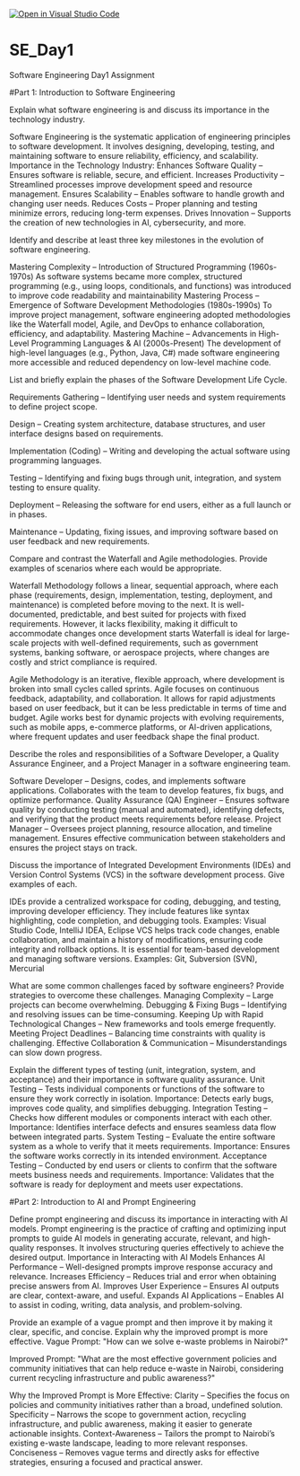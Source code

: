[![Open in Visual Studio Code](https://classroom.github.com/assets/open-in-vscode-2e0aaae1b6195c2367325f4f02e2d04e9abb55f0b24a779b69b11b9e10269abc.svg)](https://classroom.github.com/online_ide?assignment_repo_id=18365307&assignment_repo_type=AssignmentRepo)
# SE_Day1
Software Engineering Day1 Assignment

#Part 1: Introduction to Software Engineering

Explain what software engineering is and discuss its importance in the technology industry.

Software Engineering is the systematic application of engineering principles to software development. It involves designing, developing, testing, and maintaining software to ensure reliability, efficiency, and scalability.
Importance in the Technology Industry:
Enhances Software Quality – Ensures software is reliable, secure, and efficient.
Increases Productivity – Streamlined processes improve development speed and resource management.
Ensures Scalability – Enables software to handle growth and changing user needs.
Reduces Costs – Proper planning and testing minimize errors, reducing long-term expenses.
Drives Innovation – Supports the creation of new technologies in AI, cybersecurity, and more.

Identify and describe at least three key milestones in the evolution of software engineering.

Mastering Complexity – Introduction of Structured Programming (1960s-1970s)
As software systems became more complex, structured programming (e.g., using loops, conditionals, and functions) was introduced to improve code readability and maintainability
Mastering Process – Emergence of Software Development Methodologies (1980s-1990s)
To improve project management, software engineering adopted methodologies like the Waterfall model, Agile, and DevOps to enhance collaboration, efficiency, and adaptability.
Mastering Machine – Advancements in High-Level Programming Languages & AI (2000s-Present)
The development of high-level languages (e.g., Python, Java, C#) made software engineering more accessible and reduced dependency on low-level machine code.

List and briefly explain the phases of the Software Development Life Cycle.

Requirements Gathering – Identifying user needs and system requirements to define project scope.

Design – Creating system architecture, database structures, and user interface designs based on requirements.

Implementation (Coding) – Writing and developing the actual software using programming languages.

Testing – Identifying and fixing bugs through unit, integration, and system testing to ensure quality.

Deployment – Releasing the software for end users, either as a full launch or in phases.

Maintenance – Updating, fixing issues, and improving software based on user feedback and new requirements.

Compare and contrast the Waterfall and Agile methodologies. Provide examples of scenarios where each would be appropriate.

Waterfall Methodology follows a linear, sequential approach, where each phase (requirements, design, implementation, testing, deployment, and maintenance) is completed before moving to the next. It is well-documented, predictable, and best suited for projects with fixed requirements. However, it lacks flexibility, making it difficult to accommodate changes once development starts
Waterfall is ideal for large-scale projects with well-defined requirements, such as government systems, banking software, or aerospace projects, where changes are costly and strict compliance is required.

Agile Methodology is an iterative, flexible approach, where development is broken into small cycles called sprints. Agile focuses on continuous feedback, adaptability, and collaboration. It allows for rapid adjustments based on user feedback, but it can be less predictable in terms of time and budget.
Agile works best for dynamic projects with evolving requirements, such as mobile apps, e-commerce platforms, or AI-driven applications, where frequent updates and user feedback shape the final product.

Describe the roles and responsibilities of a Software Developer, a Quality Assurance Engineer, and a Project Manager in a software 
engineering team.

Software Developer – Designs, codes, and implements software applications. Collaborates with the team to develop features, fix bugs, and optimize performance.
Quality Assurance (QA) Engineer – Ensures software quality by conducting testing (manual and automated), identifying defects, and verifying that the product meets requirements before release.
Project Manager – Oversees project planning, resource allocation, and timeline management. Ensures effective communication between stakeholders and ensures the project stays on track.

Discuss the importance of Integrated Development Environments (IDEs) and Version Control Systems (VCS) in the software development process. Give examples of each.

IDEs provide a centralized workspace for coding, debugging, and testing, improving developer efficiency. They include features like syntax highlighting, code completion, and debugging tools.
Examples: Visual Studio Code, IntelliJ IDEA, Eclipse
VCS helps track code changes, enable collaboration, and maintain a history of modifications, ensuring code integrity and rollback options. It is essential for team-based development and managing software versions.
Examples: Git, Subversion (SVN), Mercurial

What are some common challenges faced by software engineers? Provide strategies to overcome these challenges.
Managing Complexity – Large projects can become overwhelming.
Debugging & Fixing Bugs – Identifying and resolving issues can be time-consuming.
Keeping Up with Rapid Technological Changes – New frameworks and tools emerge frequently.
Meeting Project Deadlines – Balancing time constraints with quality is challenging.
Effective Collaboration & Communication – Misunderstandings can slow down progress.

Explain the different types of testing (unit, integration, system, and acceptance) and their importance in software quality assurance.
Unit Testing – Tests individual components or functions of the software to ensure they work correctly in isolation.
Importance: Detects early bugs, improves code quality, and simplifies debugging.
Integration Testing – Checks how different modules or components interact with each other.
Importance: Identifies interface defects and ensures seamless data flow between integrated parts.
System Testing – Evaluate the entire software system as a whole to verify that it meets requirements.
Importance: Ensures the software works correctly in its intended environment.
Acceptance Testing – Conducted by end users or clients to confirm that the software meets business needs and requirements.
Importance: Validates that the software is ready for deployment and meets user expectations.

#Part 2: Introduction to AI and Prompt Engineering


Define prompt engineering and discuss its importance in interacting with AI models.
Prompt engineering is the practice of crafting and optimizing input prompts to guide AI models in generating accurate, relevant, and high-quality responses. It involves structuring queries effectively to achieve the desired output.
Importance in Interacting with AI Models
Enhances AI Performance – Well-designed prompts improve response accuracy and relevance.
Increases Efficiency – Reduces trial and error when obtaining precise answers from AI.
Improves User Experience – Ensures AI outputs are clear, context-aware, and useful.
Expands AI Applications – Enables AI to assist in coding, writing, data analysis, and problem-solving.

Provide an example of a vague prompt and then improve it by making it clear, specific, and concise. Explain why the improved prompt is more effective.
Vague Prompt:
"How can we solve e-waste problems in Nairobi?"

Improved Prompt:
"What are the most effective government policies and community initiatives that can help reduce e-waste in Nairobi, considering current recycling infrastructure and public awareness?"

Why the Improved Prompt is More Effective:
Clarity – Specifies the focus on policies and community initiatives rather than a broad, undefined solution.
Specificity – Narrows the scope to government action, recycling infrastructure, and public awareness, making it easier to generate actionable insights.
Context-Awareness – Tailors the prompt to Nairobi’s existing e-waste landscape, leading to more relevant responses.
Conciseness – Removes vague terms and directly asks for effective strategies, ensuring a focused and practical answer.
